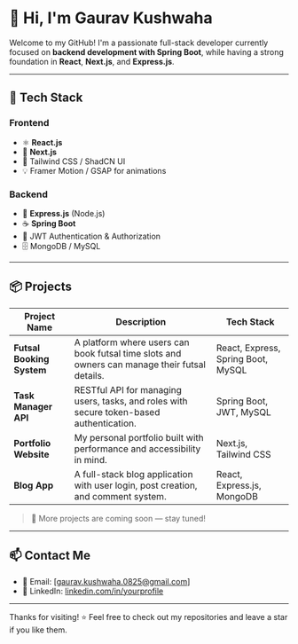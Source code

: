 # 👋 Hi, I'm Gaurav Kushwaha

Welcome to my GitHub! I'm a passionate full-stack developer currently focused on **backend development with Spring Boot**, while having a strong foundation in **React**, **Next.js**, and **Express.js**.

---

## 🚀 Tech Stack

### Frontend
- ⚛️ **React.js**
- 🔼 **Next.js**
- 🎨 Tailwind CSS / ShadCN UI
- 💡 Framer Motion / GSAP for animations

### Backend
- 🧩 **Express.js** (Node.js)
- ☕ **Spring Boot**
- 🔐 JWT Authentication & Authorization
- 🗄️ MongoDB / MySQL

---

## 📦 Projects

| Project Name | Description | Tech Stack |
| ------------ | ----------- | ---------- |
| **Futsal Booking System** | A platform where users can book futsal time slots and owners can manage their futsal details. | React, Express, Spring Boot, MySQL |
| **Task Manager API** | RESTful API for managing users, tasks, and roles with secure token-based authentication. | Spring Boot, JWT, MySQL |
| **Portfolio Website** | My personal portfolio built with performance and accessibility in mind. | Next.js, Tailwind CSS |
| **Blog App** | A full-stack blog application with user login, post creation, and comment system. | React, Express.js, MongoDB |

> 🔧 More projects are coming soon — stay tuned!

---

## 📫 Contact Me

- 📧 Email: [gaurav.kushwaha.0825@gmail.com]
- 🔗 LinkedIn: [linkedin.com/in/yourprofile]([https://linkedin.com/in/yourprofile](https://www.linkedin.com/in/gaurav-kushwaha-654b77284/))

---

Thanks for visiting! ⭐ Feel free to check out my repositories and leave a star if you like them.
